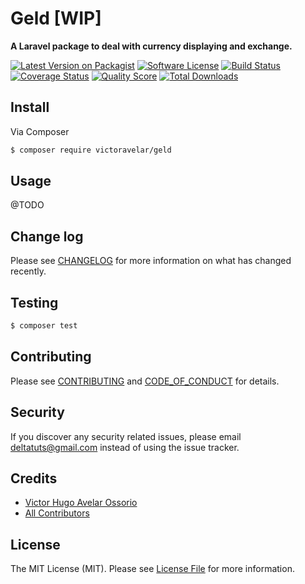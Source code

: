 # Geld [WIP]

**A Laravel package to deal with currency displaying and exchange.**

[![Latest Version on Packagist][ico-version]][link-packagist]
[![Software License][ico-license]](LICENSE.md)
[![Build Status][ico-travis]][link-travis]
[![Coverage Status][ico-scrutinizer]][link-scrutinizer]
[![Quality Score][ico-code-quality]][link-code-quality]
[![Total Downloads][ico-downloads]][link-downloads]


## Install

Via Composer

``` bash
$ composer require victoravelar/geld
```

## Usage

@TODO

## Change log

Please see [CHANGELOG](CHANGELOG.md) for more information on what has changed recently.

## Testing

``` bash
$ composer test
```

## Contributing

Please see [CONTRIBUTING](.github/CONTRIBUTING.md) and [CODE_OF_CONDUCT](.github/CODE_OF_CONDUCT.md) for details.

## Security

If you discover any security related issues, please email deltatuts@gmail.com instead of using the issue tracker.

## Credits

- [Victor Hugo Avelar Ossorio][link-author]
- [All Contributors][link-contributors]

## License

The MIT License (MIT). Please see [License File](LICENSE.md) for more information.

[ico-version]: https://img.shields.io/packagist/v/victoravelar/geld.svg?style=flat-square
[ico-license]: https://img.shields.io/badge/license-MIT-brightgreen.svg?style=flat-square
[ico-travis]: https://img.shields.io/travis/victoravelar/geld/master.svg?style=flat-square
[ico-scrutinizer]: https://img.shields.io/scrutinizer/coverage/g/victoravelar/geld.svg?style=flat-square
[ico-code-quality]: https://img.shields.io/scrutinizer/g/victoravelar/geld.svg?style=flat-square
[ico-downloads]: https://img.shields.io/packagist/dt/victoravelar/geld.svg?style=flat-square

[link-packagist]: https://packagist.org/packages/victoravelar/geld
[link-travis]: https://travis-ci.org/victoravelar/geld
[link-scrutinizer]: https://scrutinizer-ci.com/g/victoravelar/geld/code-structure
[link-code-quality]: https://scrutinizer-ci.com/g/victoravelar/geld
[link-downloads]: https://packagist.org/packages/victoravelar/geld
[link-author]: https://github.com/VictorAvelar
[link-contributors]: ../../contributors
